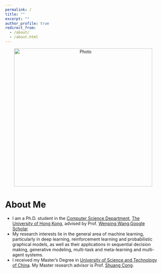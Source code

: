 ```yaml
---
permalink: /
title: ""
excerpt: ""
author_profile: true
redirect_from: 
  - /about/
  - /about.html
---
```


<p align="center">
  <img src="https://huizh.github.io/files/lantaoyu_img.jpg?raw=true" alt="Photo" style="width: 450px;"/> 
</p>

# About Me
* I am a Ph.D. student in the [Computer Science Department](https://www.cs.hku.hk), [The University of Hong Kong](https://www.hku.hk), advised by Prof. [Wenping Wang](https://www.cs.hku.hk/people/academic-staff/wenping).[Google Scholar](https://scholar.google.com/citations?user=28shvv0AAAAJ&hl=en)
* My research interests lie in the general area of machine learning, particularly in deep learning, reinforcement learning and probabilistic graphical models, as well as their applications in sequential decision making, generative modeling, multi-task and meta-learning and multi-agent systems.
* I received my Master’s Degree in [University of Science and Technology of China](http://en.ustc.edu.cn). My Master research advisor is Prof. [Shuang Cong](https://scholar.google.com.hk/citations?hl=en&user=2oPsqNQAAAAJ&view_op=list_works).
